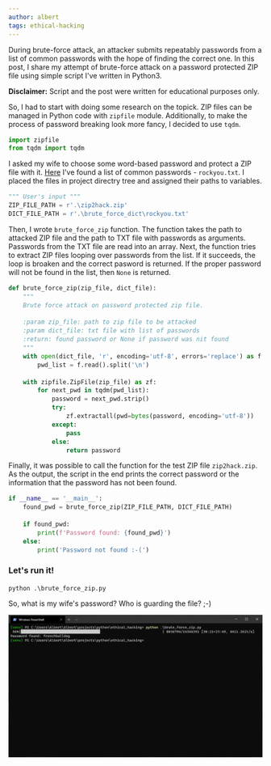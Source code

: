 ```yaml
---
author: albert
tags: ethical-hacking
---
```

During brute-force attack, an attacker submits repeatably passwords from a list of common passwords with the hope of finding the correct one. In this post, I share my attempt of brute-force attack on a password protected ZIP file using simple script I've written in Python3.
<!--more-->

**Disclaimer:** Script and the post were written for educational purposes only.

So, I had to start with doing some research on the topick. ZIP files can be managed in Python code with ```zipfile``` module. Additionally, to make the process of password breaking look more fancy, I decided to use ```tqdm```.

```python
import zipfile
from tqdm import tqdm
```

I asked my wife to choose some word-based password and protect a ZIP file with it. [Here](https://www.kaggle.com/wjburns/common-password-list-rockyoutxt) I've found a list of common passwords - ```rockyou.txt```. I placed the files in project directry tree and assigned their paths to variables.

```python
""" User's input """
ZIP_FILE_PATH = r'.\zip2hack.zip'
DICT_FILE_PATH = r'.\brute_force_dict\rockyou.txt'
```

Then, I wrote ```brute_force_zip``` function. The function takes the path to attacked ZIP file and the path to TXT file with passwords as arguments. Passwords from the TXT file are read into an array. Next, the function tries to extract ZIP files looping over passwords from the list. If it succeeds, the loop is broaken and the correct pasword is returned. If the proper password will not be found in the list, then ```None``` is returned.

```python
def brute_force_zip(zip_file, dict_file):
    """
    Brute force attack on password protected zip file.

    :param zip_file: path to zip file to be attacked
    :param dict_file: txt file with list of passwords
    :return: found password or None if password was nit found
    """
    with open(dict_file, 'r', encoding='utf-8', errors='replace') as f:
        pwd_list = f.read().split('\n')

    with zipfile.ZipFile(zip_file) as zf:
        for next_pwd in tqdm(pwd_list):
            password = next_pwd.strip()
            try:
                zf.extractall(pwd=bytes(password, encoding='utf-8'))
            except:
                pass
            else:
                return password
```

Finally, it was possible to call the function for the test ZIP file ```zip2hack.zip```. As the output, the script in the end prints the correct password or the information that the password has not been found.

```python
if __name__ == '__main__':
    found_pwd = brute_force_zip(ZIP_FILE_PATH, DICT_FILE_PATH)

    if found_pwd:
        print(f'Password found: {found_pwd}')
    else:
        print('Password not found :-(')
```

### Let's run it!
``` 
python .\brute_force_zip.py
```

So, what is my wife's password? Who is guarding the file? ;-)

[![Brute force attack](/assets/images/blog/2020-10-24/zip_brute_force_attack.jpg)](/assets/images/blog/2020-10-24/zip_brute_force_attack.jpg)
